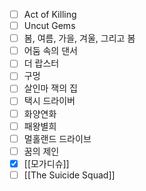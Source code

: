 - [ ] Act of Killing
- [ ] Uncut Gems
- [ ] 봄, 여름, 가을, 겨울, 그리고 봄
- [ ] 어둠 속의 댄서
- [ ] 더 랍스터
- [ ] 구멍
- [ ] 살인마 잭의 집
- [ ] 택시 드라이버
- [ ] 화양연화
- [ ] 패왕별희
- [ ] 멀홀랜드 드라이브
- [ ] 꿈의 제인
- [x] [[모가디슈]]
- [ ] [[The Suicide Squad]]